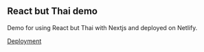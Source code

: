 ## React but Thai demo
Demo for using React but Thai with Nextjs and deployed on Netlify.

[Deployment](https://react-but-thai.netlify.app)
